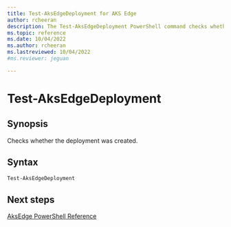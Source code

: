 ```yaml
---
title: Test-AksEdgeDeployment for AKS Edge
author: rcheeran
description: The Test-AksEdgeDeployment PowerShell command checks whether the deployment  was created
ms.topic: reference
ms.date: 10/04/2022
ms.author: rcheeran 
ms.lastreviewed: 10/04/2022
#ms.reviewer: jeguan

---
```


# Test-AksEdgeDeployment

## Synopsis

Checks whether the deployment was created.

## Syntax

```powershell 
Test-AksEdgeDeployment
```

## Next steps

[AksEdge PowerShell Reference](./index.md)
